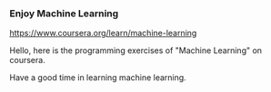 ### Enjoy Machine Learning

https://www.coursera.org/learn/machine-learning

Hello, here is the programming exercises of "Machine Learning" on coursera. 

Have a good time in learning machine learning.



